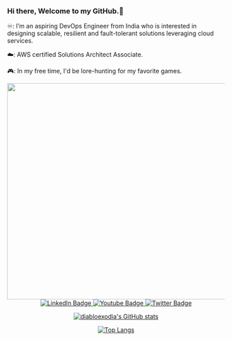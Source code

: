 ### Hi there, Welcome to my GitHub.👋

 ♾️: I’m an aspiring DevOps Engineer from India who is interested in designing scalable, resilient and fault-tolerant solutions leveraging cloud services.

 ☁️: AWS certified Solutions Architect Associate.

 🎮: In my free time, I'd be lore-hunting for my favorite games.


<div id="header" align="center">
  <img src="https://media.giphy.com/media/v1.Y2lkPTc5MGI3NjExcDc2eGNxcWxuMnh1ZmV1cXY0NTk3am9vcWtoYnp4dXFodXlsYWQ4MiZlcD12MV9pbnRlcm5hbF9naWZfYnlfaWQmY3Q9Zw/eg7s3pu8FZjL3GINg6/giphy.gif" height="500" width="700"/>
  
<div id="badges">
  <a href=https://www.linkedin.com/in/dhyan-prasad-060-/">
    <img src="https://img.shields.io/badge/LinkedIn-blue?style=for-the-badge&logo=linkedin&logoColor=white" alt="LinkedIn Badge"/>
  </a>
  <a href="https://www.youtube.com/@cross_vision352">
    <img src="https://img.shields.io/badge/YouTube-red?style=for-the-badge&logo=youtube&logoColor=white" alt="Youtube Badge"/>
  </a>
  <a href="https://twitter.com/DiabloExodia">
    <img src="https://img.shields.io/badge/Twitter-blue?style=for-the-badge&logo=twitter&logoColor=white" alt="Twitter Badge"/>
    <br>
<img src="https://komarev.com/ghpvc/?username=diabloexodia&style=flat-square&color=blue" alt=""/>
</div>

[![diabloexodia's GitHub stats](https://github-readme-stats.vercel.app/api?username=diabloexodia&show_icons=true&theme=tokyonight)](https://github.com/anuraghazra/github-readme-stats)

[![Top Langs](https://github-readme-stats.vercel.app/api/top-langs/?username=diabloexodia&layout=pie)](https://github.com/anuraghazra/github-readme-stats)
</div>
<!--
**diabloexodia/diabloexodia** is a ✨ _special_ ✨ repository because its `README.md` (this file) appears on your GitHub profile.

Here are some ideas to get you started:

- 🔭 I’m currently working on ...
- 🌱 I’m currently learning ...
- 👯 I’m looking to collaborate on ...
- 🤔 I’m looking for help with ...
- 💬 Ask me about ...
- 📫 How to reach me: ...
- 😄 Pronouns: ...
- ⚡ Fun fact: ...
-->
